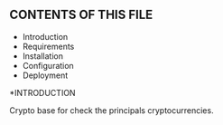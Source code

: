 CONTENTS OF THIS FILE
---------------------

 * Introduction
 * Requirements
 * Installation
 * Configuration
 * Deployment
 
*INTRODUCTION

Crypto base for check the principals cryptocurrencies.
